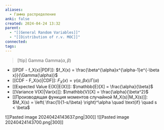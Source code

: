 ```yaml
---
aliases:
  - Гамма распределение
anki: false
created: 2024-04-24 13:32
parent:
  - "[[General Random Variables]]"
  - "[[Distribution of r.v. MOC]]"
connected: 
tags:
---
```


> [!tip] Gamma  $\text{Gamma}(\alpha, \beta)$ 
- [[PDF - f_X(x)|PDF]]: $f_X(x) = \frac{\beta^{\alpha}x^{\alpha-1}e^{-\beta x}}{\Gamma(\alpha)}$
- [[CDF - F_X(x)|CDF]]: $F_X(x) = \gamma\left(\alpha, \beta x\right) / \Gamma(\alpha)$
- [[Expected Value E(X)|E(X)]]: $\mathbb{E}[X] = \frac{\alpha}{\beta}$
- [[Variance V(X)|Var(x)]]: $\mathbb{V}[X] = \frac{\alpha}{\beta^2}$
- [[Производящая функция моментов случайной M_X(s)|M_X(s)]]: $M_X(s) = \left( \frac{1}{1-s/\beta} \right)^\alpha \quad \text{if} \quad s < \beta$  

![[Pasted image 20240424143637.png|300]]
![[Pasted image 20240424143700.png|300]]